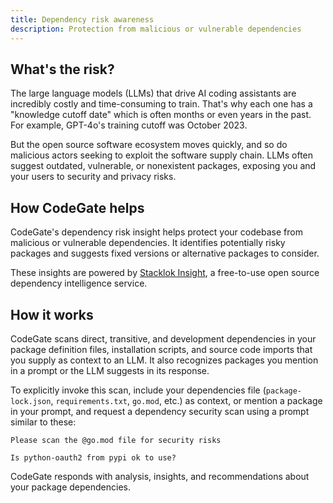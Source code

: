 ```yaml
---
title: Dependency risk awareness
description: Protection from malicious or vulnerable dependencies
---
```


## What's the risk?

The large language models (LLMs) that drive AI coding assistants are incredibly
costly and time-consuming to train. That's why each one has a "knowledge cutoff
date" which is often months or even years in the past. For example, GPT-4o's
training cutoff was October 2023.

But the open source software ecosystem moves quickly, and so do malicious actors
seeking to exploit the software supply chain. LLMs often suggest outdated,
vulnerable, or nonexistent packages, exposing you and your users to security and
privacy risks.

## How CodeGate helps

CodeGate's dependency risk insight helps protect your codebase from malicious or
vulnerable dependencies. It identifies potentially risky packages and suggests
fixed versions or alternative packages to consider.

These insights are powered by [Stacklok Insight](https://www.trustypkg.dev), a
free-to-use open source dependency intelligence service.

## How it works

CodeGate scans direct, transitive, and development dependencies in your package
definition files, installation scripts, and source code imports that you supply
as context to an LLM. It also recognizes packages you mention in a prompt or the
LLM suggests in its response.

To explicitly invoke this scan, include your dependencies file
(`package-lock.json`, `requirements.txt`, `go.mod`, etc.) as context, or mention
a package in your prompt, and request a dependency security scan using a prompt
similar to these:

```plain
Please scan the @go.mod file for security risks
```

```plain
Is python-oauth2 from pypi ok to use?
```

CodeGate responds with analysis, insights, and recommendations about your
package dependencies.
